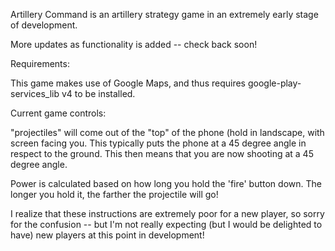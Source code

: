 Artillery Command is an artillery strategy game in an extremely early stage of development.

More updates as functionality is added -- check back soon!

Requirements:

This game makes use of Google Maps, and thus requires google-play-services_lib v4 to be installed.

 
Current game controls:

"projectiles" will come out of the "top" of the phone (hold in landscape, with screen facing you.  This typically puts the phone at a 45 degree angle in respect to the ground.  This then means that you are now shooting at a 45 degree angle. 

Power is calculated based on how long you hold the 'fire' button down.  The longer you hold it, the farther the projectile will go!


I realize that these instructions are extremely poor for a new player, so sorry for the confusion -- but I'm not really expecting (but I would be delighted to have) new players at this point in development!
